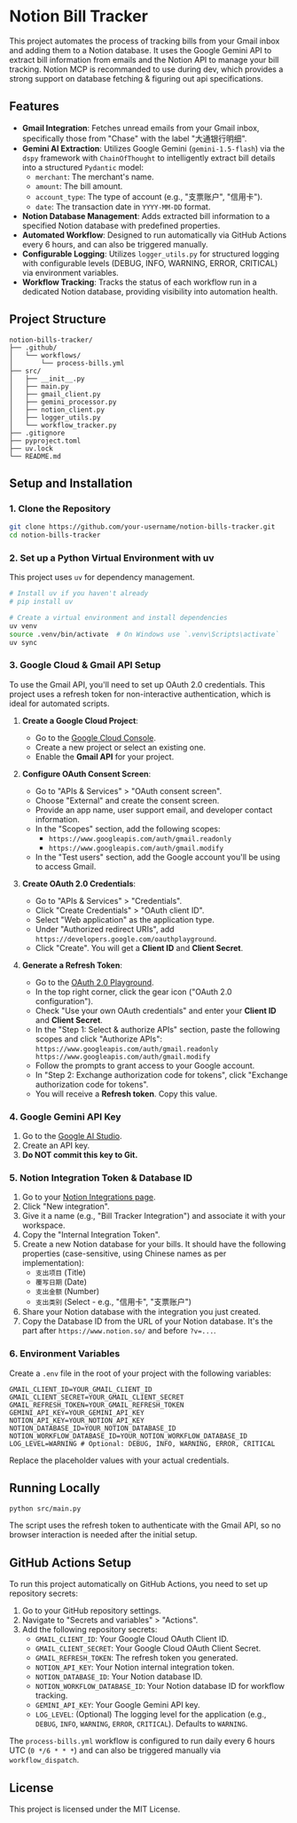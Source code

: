 # Notion Bill Tracker

This project automates the process of tracking bills from your Gmail inbox and adding them to a Notion database. It uses the Google Gemini API to extract bill information from emails and the Notion API to manage your bill tracking. Notion MCP is recommanded to use during dev, which provides a strong support on database fetching & figuring out api specifications.

## Features

-   **Gmail Integration**: Fetches unread emails from your Gmail inbox, specifically those from "Chase" with the label "大通银行明细".
-   **Gemini AI Extraction**: Utilizes Google Gemini (`gemini-1.5-flash`) via the `dspy` framework with `ChainOfThought` to intelligently extract bill details into a structured `Pydantic` model:
    -   `merchant`: The merchant's name.
    -   `amount`: The bill amount.
    -   `account_type`: The type of account (e.g., "支票账户", "信用卡").
    -   `date`: The transaction date in `YYYY-MM-DD` format.
-   **Notion Database Management**: Adds extracted bill information to a specified Notion database with predefined properties.
-   **Automated Workflow**: Designed to run automatically via GitHub Actions every 6 hours, and can also be triggered manually.
-   **Configurable Logging**: Utilizes `logger_utils.py` for structured logging with configurable levels (DEBUG, INFO, WARNING, ERROR, CRITICAL) via environment variables.
-   **Workflow Tracking**: Tracks the status of each workflow run in a dedicated Notion database, providing visibility into automation health.

## Project Structure

```
notion-bills-tracker/
├── .github/
│   └── workflows/
│       └── process-bills.yml
├── src/
│   ├── __init__.py
│   ├── main.py
│   ├── gmail_client.py
│   ├── gemini_processor.py
│   ├── notion_client.py
│   ├── logger_utils.py
│   └── workflow_tracker.py
├── .gitignore
├── pyproject.toml
├── uv.lock
└── README.md
```

## Setup and Installation

### 1. Clone the Repository

```bash
git clone https://github.com/your-username/notion-bills-tracker.git
cd notion-bills-tracker
```

### 2. Set up a Python Virtual Environment with uv

This project uses `uv` for dependency management.

```bash
# Install uv if you haven't already
# pip install uv

# Create a virtual environment and install dependencies
uv venv
source .venv/bin/activate  # On Windows use `.venv\Scripts\activate`
uv sync
```

### 3. Google Cloud & Gmail API Setup

To use the Gmail API, you'll need to set up OAuth 2.0 credentials. This project uses a refresh token for non-interactive authentication, which is ideal for automated scripts.

1.  **Create a Google Cloud Project**:
    *   Go to the [Google Cloud Console](https://console.cloud.google.com/).
    *   Create a new project or select an existing one.
    *   Enable the **Gmail API** for your project.

2.  **Configure OAuth Consent Screen**:
    *   Go to "APIs & Services" > "OAuth consent screen".
    *   Choose "External" and create the consent screen.
    *   Provide an app name, user support email, and developer contact information.
    *   In the "Scopes" section, add the following scopes:
        *   `https://www.googleapis.com/auth/gmail.readonly`
        *   `https://www.googleapis.com/auth/gmail.modify`
    *   In the "Test users" section, add the Google account you'll be using to access Gmail.

3.  **Create OAuth 2.0 Credentials**:
    *   Go to "APIs & Services" > "Credentials".
    *   Click "Create Credentials" > "OAuth client ID".
    *   Select "Web application" as the application type.
    *   Under "Authorized redirect URIs", add `https://developers.google.com/oauthplayground`.
    *   Click "Create". You will get a **Client ID** and **Client Secret**.

4.  **Generate a Refresh Token**:
    *   Go to the [OAuth 2.0 Playground](https://developers.google.com/oauthplayground).
    *   In the top right corner, click the gear icon ("OAuth 2.0 configuration").
    *   Check "Use your own OAuth credentials" and enter your **Client ID** and **Client Secret**.
    *   In the "Step 1: Select & authorize APIs" section, paste the following scopes and click "Authorize APIs":
        `https://www.googleapis.com/auth/gmail.readonly https://www.googleapis.com/auth/gmail.modify`
    *   Follow the prompts to grant access to your Google account.
    *   In "Step 2: Exchange authorization code for tokens", click "Exchange authorization code for tokens".
    *   You will receive a **Refresh token**. Copy this value.

### 4. Google Gemini API Key

1.  Go to the [Google AI Studio](https://aistudio.google.com/app/apikey).
2.  Create an API key.
3.  **Do NOT commit this key to Git.**

### 5. Notion Integration Token & Database ID

1.  Go to your [Notion Integrations page](https://www.notion.so/my-integrations).
2.  Click "New integration".
3.  Give it a name (e.g., "Bill Tracker Integration") and associate it with your workspace.
4.  Copy the "Internal Integration Token".
5.  Create a new Notion database for your bills. It should have the following properties (case-sensitive, using Chinese names as per implementation):
    -   `支出项目` (Title)
    -   `覆写日期` (Date)
    -   `支出金额` (Number)
    -   `支出类别` (Select - e.g., "信用卡", "支票账户")
6.  Share your Notion database with the integration you just created.
7.  Copy the Database ID from the URL of your Notion database. It's the part after `https://www.notion.so/` and before `?v=...`.

### 6. Environment Variables

Create a `.env` file in the root of your project with the following variables:

```
GMAIL_CLIENT_ID=YOUR_GMAIL_CLIENT_ID
GMAIL_CLIENT_SECRET=YOUR_GMAIL_CLIENT_SECRET
GMAIL_REFRESH_TOKEN=YOUR_GMAIL_REFRESH_TOKEN
GEMINI_API_KEY=YOUR_GEMINI_API_KEY
NOTION_API_KEY=YOUR_NOTION_API_KEY
NOTION_DATABASE_ID=YOUR_NOTION_DATABASE_ID
NOTION_WORKFLOW_DATABASE_ID=YOUR_NOTION_WORKFLOW_DATABASE_ID
LOG_LEVEL=WARNING # Optional: DEBUG, INFO, WARNING, ERROR, CRITICAL
```

Replace the placeholder values with your actual credentials.

## Running Locally

```bash
python src/main.py
```

The script uses the refresh token to authenticate with the Gmail API, so no browser interaction is needed after the initial setup.

## GitHub Actions Setup

To run this project automatically on GitHub Actions, you need to set up repository secrets:

1.  Go to your GitHub repository settings.
2.  Navigate to "Secrets and variables" > "Actions".
3.  Add the following repository secrets:
    -   `GMAIL_CLIENT_ID`: Your Google Cloud OAuth Client ID.
    -   `GMAIL_CLIENT_SECRET`: Your Google Cloud OAuth Client Secret.
    -   `GMAIL_REFRESH_TOKEN`: The refresh token you generated.
    -   `NOTION_API_KEY`: Your Notion internal integration token.
    -   `NOTION_DATABASE_ID`: Your Notion database ID.
    -   `NOTION_WORKFLOW_DATABASE_ID`: Your Notion database ID for workflow tracking.
    -   `GEMINI_API_KEY`: Your Google Gemini API key.
    -   `LOG_LEVEL`: (Optional) The logging level for the application (e.g., `DEBUG`, `INFO`, `WARNING`, `ERROR`, `CRITICAL`). Defaults to `WARNING`.

The `process-bills.yml` workflow is configured to run daily every 6 hours UTC (`0 */6 * * *`) and can also be triggered manually via `workflow_dispatch`.

## License

This project is licensed under the MIT License.
